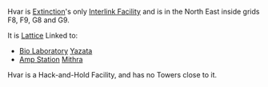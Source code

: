 Hvar is [Extinction](../locations/Oshur.md#Extinction)'s only [Interlink
Facility](../terminology/Interlink.md) and is in the North East inside
grids F8, F9, G8 and G9.

It is [Lattice](../terminology/Lattice.md) Linked to:

- [Bio Laboratory](../locations/Bio_Laboratory.md)
  [Yazata](Yazata.md)
- [Amp Station](../locations/Amp_Station.md) [Mithra](Mithra.md)

Hvar is a Hack-and-Hold Facility, and has no Towers close to it.

<!--[Category:Facilities](Category:Facilities.md)-->
